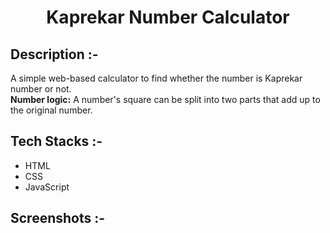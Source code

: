 # <p align="center">Kaprekar Number Calculator</p>

## Description :-

A simple web-based calculator to find whether the number is Kaprekar number or not.<br>
**Number logic:** A number's square can be split into two parts that add up to the original number.

## Tech Stacks :-

- HTML
- CSS
- JavaScript

## Screenshots :-
